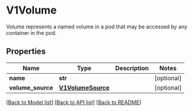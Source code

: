# V1Volume

Volume represents a named volume in a pod that may be accessed by any container in the pod.
## Properties
Name | Type | Description | Notes
------------ | ------------- | ------------- | -------------
**name** | **str** |  | [optional] 
**volume_source** | [**V1VolumeSource**](V1VolumeSource.md) |  | [optional] 

[[Back to Model list]](../README.md#documentation-for-models) [[Back to API list]](../README.md#documentation-for-api-endpoints) [[Back to README]](../README.md)


